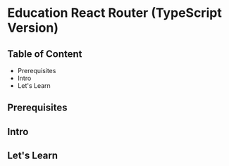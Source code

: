 # Education React Router (TypeScript Version)

## Table of Content

- Prerequisites
- Intro
- Let's Learn

## Prerequisites

## Intro

## Let's Learn

